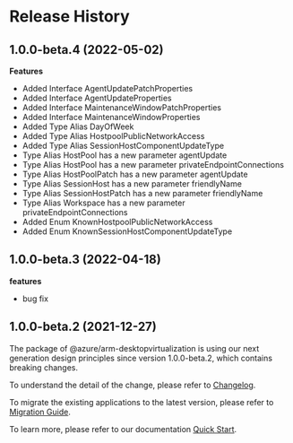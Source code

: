 # Release History
    
## 1.0.0-beta.4 (2022-05-02)
    
**Features**

  - Added Interface AgentUpdatePatchProperties
  - Added Interface AgentUpdateProperties
  - Added Interface MaintenanceWindowPatchProperties
  - Added Interface MaintenanceWindowProperties
  - Added Type Alias DayOfWeek
  - Added Type Alias HostpoolPublicNetworkAccess
  - Added Type Alias SessionHostComponentUpdateType
  - Type Alias HostPool has a new parameter agentUpdate
  - Type Alias HostPool has a new parameter privateEndpointConnections
  - Type Alias HostPoolPatch has a new parameter agentUpdate
  - Type Alias SessionHost has a new parameter friendlyName
  - Type Alias SessionHostPatch has a new parameter friendlyName
  - Type Alias Workspace has a new parameter privateEndpointConnections
  - Added Enum KnownHostpoolPublicNetworkAccess
  - Added Enum KnownSessionHostComponentUpdateType
    
## 1.0.0-beta.3 (2022-04-18)

**features**

  - bug fix

## 1.0.0-beta.2 (2021-12-27)
    
The package of @azure/arm-desktopvirtualization is using our next generation design principles since version 1.0.0-beta.2, which contains breaking changes.

To understand the detail of the change, please refer to [Changelog](https://aka.ms/js-track2-changelog).

To migrate the existing applications to the latest version, please refer to [Migration Guide](https://aka.ms/js-track2-migration-guide).

To learn more, please refer to our documentation [Quick Start](https://aka.ms/js-track2-quickstart).
